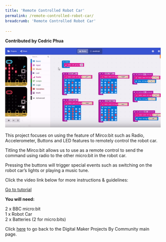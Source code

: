 ```yaml
---
title: 'Remote Controlled Robot Car'
permalink: /remote-controlled-robot-car/
breadcrumb: 'Remote Controlled Robot Car'

---
```


**Contributed by Cedric Phua**

![1](/images/in-schools/digital-maker/projects/fun-and-games/remote-control-robot-car/cedricrobotcar1.png)

This project focuses on using the feature of Mirco:bit such as Radio, Accelerometer, Buttons and LED features to remotely control the robot car.

 
Titling the Mirco:bit allows us to use as a remote control to send the command using radio to the other micro:bit in the robot car.

Pressing the buttons will trigger special events such as switching on the robot car’s lights or playing a music tune.

 
Click the video link below for more instructions & guidelines:<br>

<a href="https://www.youtube.com/watch?v=DjGUEKkP44Y" target="_blank">Go to tutorial</a><br>

**You will need:**<br>

2 x BBC micro:bit<br>
1 x Robot Car<br>
2 x Batteries (2 for micro:bits)<br>

Click [here](/in-schools/digital-maker/projects/) to go back to the Digital Maker Projects By Community main page.
